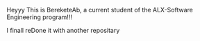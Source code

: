 
Heyyy
This is BereketeAb, a current student of the ALX-Software Engineering program!!!

I finall reDone it with another repositary
